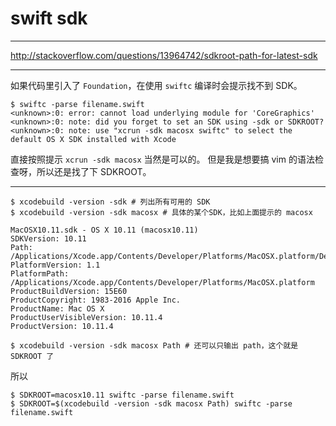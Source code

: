 # swift sdk

---

http://stackoverflow.com/questions/13964742/sdkroot-path-for-latest-sdk

---

如果代码里引入了 `Foundation`，在使用 `swiftc` 编译时会提示找不到 SDK。

```
$ swiftc -parse filename.swift
<unknown>:0: error: cannot load underlying module for 'CoreGraphics'
<unknown>:0: note: did you forget to set an SDK using -sdk or SDKROOT?
<unknown>:0: note: use "xcrun -sdk macosx swiftc" to select the default OS X SDK installed with Xcode
```

直接按照提示 `xcrun -sdk macosx` 当然是可以的。
但是我是想要搞 vim 的语法检查呀，所以还是找了下 SDKROOT。

---

```
$ xcodebuild -version -sdk # 列出所有可用的 SDK
$ xcodebuild -version -sdk macosx # 具体的某个SDK，比如上面提示的 macosx

MacOSX10.11.sdk - OS X 10.11 (macosx10.11)
SDKVersion: 10.11
Path: /Applications/Xcode.app/Contents/Developer/Platforms/MacOSX.platform/Developer/SDKs/MacOSX10.11.sdk
PlatformVersion: 1.1
PlatformPath: /Applications/Xcode.app/Contents/Developer/Platforms/MacOSX.platform
ProductBuildVersion: 15E60
ProductCopyright: 1983-2016 Apple Inc.
ProductName: Mac OS X
ProductUserVisibleVersion: 10.11.4
ProductVersion: 10.11.4

$ xcodebuild -version -sdk macosx Path # 还可以只输出 path，这个就是 SDKROOT 了
```

所以

```
$ SDKROOT=macosx10.11 swiftc -parse filename.swift
$ SDKROOT=$(xcodebuild -version -sdk macosx Path) swiftc -parse filename.swift
```
